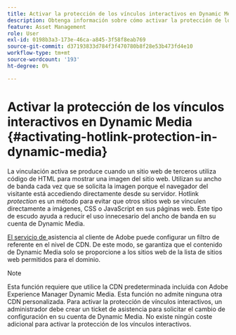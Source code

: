 ```yaml
---
title: Activar la protección de los vínculos interactivos en Dynamic Media
description: Obtenga información sobre cómo activar la protección de los vínculos interactivos en Dynamic Media.
feature: Asset Management
role: User
exl-id: 0198b3a3-173e-46ca-a845-3f58f8eab769
source-git-commit: d37193833d784f3f470780b8f28e53b473fd4e10
workflow-type: tm+mt
source-wordcount: '193'
ht-degree: 0%

---
```


# Activar la protección de los vínculos interactivos en Dynamic Media {#activating-hotlink-protection-in-dynamic-media}

La vinculación activa se produce cuando un sitio web de terceros utiliza código de HTML para mostrar una imagen del sitio web. Utilizan su ancho de banda cada vez que se solicita la imagen porque el navegador del visitante está accediendo directamente desde su servidor. Hotlink *protection* es un método para evitar que otros sitios web se vinculen directamente a imágenes, CSS o JavaScript en sus páginas web. Este tipo de escudo ayuda a reducir el uso innecesario del ancho de banda en su cuenta de Dynamic Media.

[El servicio de ](https://experienceleague.adobe.com/?support-solution=Experience+Manager#home) asistencia al cliente de Adobe puede configurar un filtro de referente en el nivel de CDN. De este modo, se garantiza que el contenido de Dynamic Media solo se proporcione a los sitios web de la lista de sitios web permitidos para el dominio.

>[!NOTE]
>
>Esta función requiere que utilice la CDN predeterminada incluida con Adobe Experience Manager Dynamic Media. Esta función no admite ninguna otra CDN personalizada. Para activar la protección de vínculos interactivos, un administrador debe crear un ticket de asistencia para solicitar el cambio de configuración en su cuenta de Dynamic Media. No existe ningún coste adicional para activar la protección de los vínculos interactivos.
